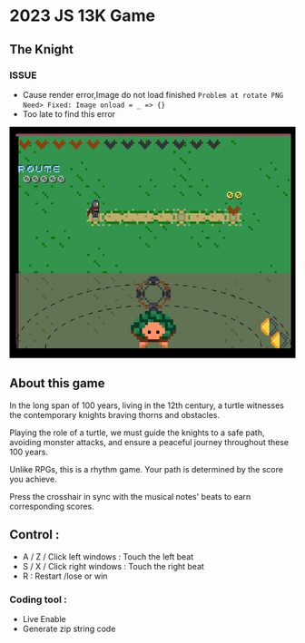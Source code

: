 # 2023 JS 13K Game
## The Knight

### ISSUE
- Cause render error,Image do not load finished   `Problem at rotate PNG Need> Fixed: Image onload = _ => {} `
- Too late to find this error

![Play GUI](image-1.png)

## About this game

 In the long span of 100 years, living in the 12th century, a turtle witnesses the contemporary knights braving thorns and obstacles.
 
 Playing the role of a turtle, we must guide the knights to a safe path, avoiding monster attacks, and ensure a peaceful journey throughout these 100 years.

Unlike RPGs, this is a rhythm game. Your path is determined by the score you achieve.

Press the crosshair in sync with the musical notes' beats to earn corresponding scores.

##  Control :
- A / Z / Click left windows : Touch the left beat
- S / X / Click right windows : Touch the right beat
-   R : Restart /lose or win
### Coding tool :
- Live Enable
- Generate zip string code

